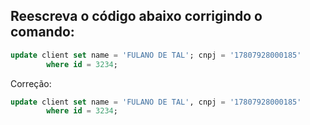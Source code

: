 ## Reescreva o código abaixo corrigindo o comando:
```sql
update client set name = 'FULANO DE TAL'; cnpj = '17807928000185'
        where id = 3234;
```
Correção:
```sql
update client set name = 'FULANO DE TAL', cnpj = '17807928000185'
        where id = 3234;
```
